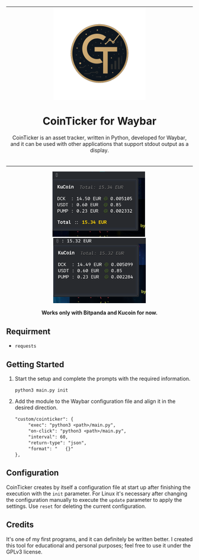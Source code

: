 <table align="center"><tr><td align="center" width="9999">
<img src="/img/logo.png" align="center" width="250">

# CoinTicker for Waybar
CoinTicker is an asset tracker, written in Python, developed for Waybar, and it can be used with other applications that support stdout output as a display.
<br></br>
</td></tr></table>

<p align="center">
<img src="/img/example_1.png" width="250">&nbsp;
<img src="/img/example_2.png" width="250"></p>

<p align="center"><b>Works only with Bitpanda and Kucoin for now.</b></p>




</div></td></tr></table>

## Requirment
- `requests`

## Getting Started


1. Start the setup and complete the prompts with the required information.
   
   ```
   python3 main.py init
   ```
   
2. Add the module to the Waybar configuration file and align it in the desired direction.
   ```
   "custom/cointicker": {
        "exec": "python3 <path>/main.py",
        "on-click": "python3 <path>/main.py",
        "interval": 60,
        "return-type": "json",
        "format": "   {}"
   },
   ```

## Configuration

CoinTicker creates by itself a configuration file at start up after finishing the execution with the `init` parameter. For Linux it's necessary after changing the configuration manually to execute the `update` parameter to apply the settings. Use `reset` for deleting the current configuration.   

## Credits

It's one of my first programs, and it can definitely be written better. I created this tool for educational and personal purposes; feel free to use it under the GPLv3 license.

